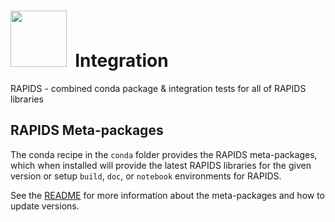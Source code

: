 # <div align="left"><img src="https://rapids.ai/assets/images/rapids_logo.png" width="90px"/>&nbsp; Integration

RAPIDS - combined conda package &amp; integration tests for all of RAPIDS libraries

## RAPIDS Meta-packages

The conda recipe in the `conda` folder provides the RAPIDS meta-packages, which
when installed will provide the latest RAPIDS libraries for the given version or
setup `build`, `doc`, or `notebook` environments for RAPIDS.

See the [README](conda/recipes/README.md) for more information about the
meta-packages and how to update versions.
